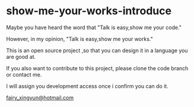 # show-me-your-works-introduce

Maybe you have heard the word that "Talk is easy,show me your code."

However, in my opinion, "Talk is easy,show me your works."

This is an open source project ,so that you can design it in a language you are good at.

If you also want to contribute to this project, please clone the code branch or contact me. 

I will assign you development access once i confirm you can do it.

fairy_xingyun@hotmail.com
